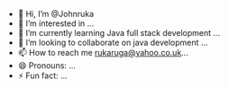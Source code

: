 - 👋 Hi, I’m @Johnruka
- 👀 I’m interested in ...
- 🌱 I’m currently learning Java full stack development ...
- 💞️ I’m looking to collaborate on java development ...
- 📫 How to reach me rukaruga@yahoo.co.uk...
- 😄 Pronouns: ...
- ⚡ Fun fact: ...

<!---
Johnruka/Johnruka is a ✨ special ✨ repository because its `README.md` (this file) appears on your GitHub profile.
You can click the Preview link to take a look at your changes.
--->
